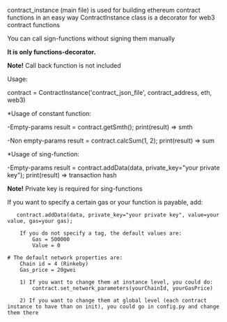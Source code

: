 
contract_instance (main file) is used for building ethereum contract functions in an easy way
ContractInstance class is a decorator for web3 contract functions

You can call sign-functions without signing them manually

**It is only functions-decorator.** 

**Note!** Call back function is not included 

Usage:

  contract = ContractInstance('contract_json_file', contract_address, eth, web3)
    
  *Usage of constant function:
    
   -Empty-params
    result = contract.getSmth();
    print(result) => smth

   -Non empty-params 
    result = contract.calcSum(1, 2);
    print(result) => sum

   *Usage of sing-function:
    
   -Empty-params
    result = contract.addData(data, private_key="your private key");
    print(result) => transaction hash

       

   **Note!** Private key is required for sing-functions
    
   If you want to specify a certain gas or your function is payable, add: 
        
       contract.addData(data, private_key="your private key", value=your value, gas=your gas);

        If you do not specify a tag, the default values are:
            Gas = 500000
            Value = 0

    # The default network properties are:
        Chain id = 4 (Rinkeby)
        Gas_price = 20gwei

        1) If you want to change them at instance level, you could do:
            contract.set_network_parameters(yourChainId, yourGasPrice)

        2) If you want to change them at global level (each contract instance to have than on init), you could go in config.py and change them there

